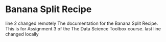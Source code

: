 # Banana Split Recipe
line 2 changed remotely
The documentation for the Banana Split Recipe. This is for Assignment 3 of the The Data Science Toolbox course. 
last line changed locally